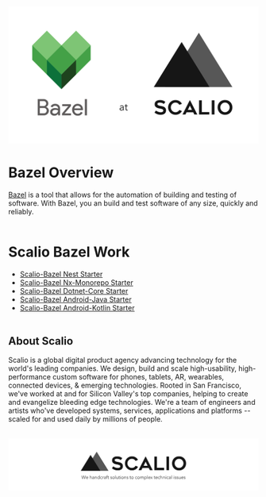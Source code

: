 <!--![Bazel at Scalio](assets/BazelAtScalioCrop.jpg)-->
![Bazel at Scalio](https://raw.githubusercontent.com/scalio/bazel/master/assets/bazel-at-scalio.svg?sanitize=true)

# Bazel Overview

<a href="https://bazel.build/">Bazel</a> is a tool that allows for the automation of building and testing of software. With Bazel, you an build and test software of any size, quickly and reliably.
<br><br>

# Scalio Bazel Work

- [Scalio-Bazel Nest Starter](https://scal.io/work/bazel-nestjs)
- [Scalio-Bazel Nx-Monorepo Starter](https://scal.io/work/bazel-nx-monorepo)
- [Scalio-Bazel Dotnet-Core Starter](https://scal.io/work/bazel-dotnet-core)
- [Scalio-Bazel Android-Java Starter](https://scal.io/work/bazel-android-java)
- [Scalio-Bazel Android-Kotlin Starter](https://scal.io/work/bazel-android-kotlin)
<br><br>

## About Scalio
<p>
Scalio is a global digital product agency advancing technology for the world's leading companies. We design, build and scale high-usability, high-performance custom software for phones, tablets, AR, wearables, connected devices, & emerging technologies. Rooted in San Francisco, we've worked at and for Silicon Valley's top companies, helping to create and evangelize bleeding edge technologies. We're a team of engineers and artists who've developed systems, services, applications and platforms -- scaled for and used daily by millions of people. 
</p>

<p align="center">
    <br/>
    <a href="https://scal.io/">
        <img src="https://raw.githubusercontent.com/scalio/bazel/master/assets/scalio-logo.svg?sanitize=true" />
    </a>
    <br/>
</p>
